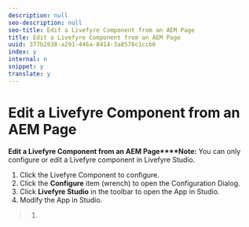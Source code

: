 ```yaml
---
description: null
seo-description: null
seo-title: Edit a Livefyre Component from an AEM Page
title: Edit a Livefyre Component from an AEM Page
uuid: 377b2838-a291-446a-8414-3a8578c1ccb6
index: y
internal: n
snippet: y
translate: y
---
```


# Edit a Livefyre Component from an AEM Page


**Edit a Livefyre Component from an AEM Page****Note:** You can only configure or edit a Livefyre component in Livefyre Studio.

1. Click the Livefyre Component to configure.
1. Click the **Configure** item (wrench) to open the Configuration Dialog.
1. Click **Livefyre Studio** in the toolbar to open the App in Studio.
1. Modify the App in Studio.

>1.
